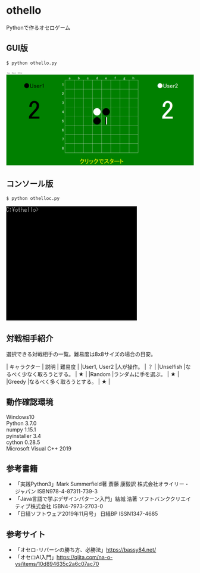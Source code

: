 # othello
Pythonで作るオセロゲーム

## GUI版
```
$ python othello.py
```
![gui](https://github.com/y-tetsu/othello/blob/master/image/gui.gif?raw=true)

## コンソール版
```
$ python othelloc.py
```
![console](https://github.com/y-tetsu/othello/blob/master/image/console.gif?raw=true)

## 対戦相手紹介
選択できる対戦相手の一覧。難易度は8x8サイズの場合の目安。

| キャラクター | 説明 | 難易度 |
|User1, User2 |人が操作。 | ？ |
|Unselfish |なるべく少なく取ろうとする。 | ★ |
|Random |ランダムに手を選ぶ。 | ★ |
|Greedy |なるべく多く取ろうとする。 | ★ |

## 動作確認環境
Windows10<br>
Python 3.7.0<br>
numpy 1.15.1<br>
pyinstaller 3.4<br>
cython 0.28.5<br>
Microsoft Visual C++ 2019<br>

## 参考書籍
- 「実践Python3」Mark Summerfield著 斎藤 康毅訳 株式会社オライリー・ジャパン ISBN978-4-87311-739-3
- 「Java言語で学ぶデザインパターン入門」結城 浩著 ソフトバンククリエイティブ株式会社 ISBN4-7973-2703-0
- 「日経ソフトウェア2019年11月号」 日経BP ISSN1347-4685

## 参考サイト
- 「オセロ･リバーシの勝ち方、必勝法」https://bassy84.net/
- 「オセロAI入門」https://qiita.com/na-o-ys/items/10d894635c2a6c07ac70
